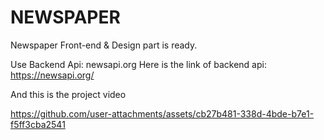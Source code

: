 # NEWSPAPER 

Newspaper Front-end & Design part is ready.

Use Backend Api: newsapi.org
Here is the link of backend api: https://newsapi.org/

And this is the project video

<link src="./project_video.mp4" />



https://github.com/user-attachments/assets/cb27b481-338d-4bde-b7e1-f5ff3cba2541

